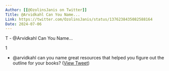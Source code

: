 ```yaml
---
Author: [[@OzolinsJanis on Twitter]]
Title: @Arvidkahl Can You Name...
Link: https://twitter.com/OzolinsJanis/status/1376238435082588164
Date: 2024-07-06
---
```

T - @Arvidkahl Can You Name...

1
- @arvidkahl can you name great resources that helped you figure out the outline for your books? ([View Tweet](https://twitter.com/OzolinsJanis/status/1376238435082588164))
